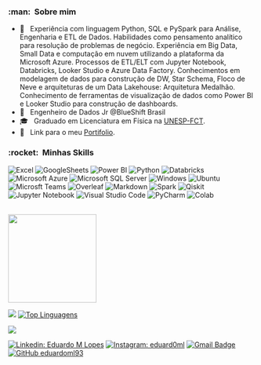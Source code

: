 
<h3> :man: &nbsp;Sobre mim </h3>

- 🌱 &nbsp; Experiência com linguagem Python, SQL e PySpark para Análise, Engenharia e ETL de Dados. Habilidades como pensamento analítico para resolução de problemas de negócio. Experiência em Big Data, Small Data e computação em nuvem utilizando a plataforma da Microsoft Azure. Processos de ETL/ELT com Jupyter Notebook, Databricks, Looker Studio e Azure Data Factory. Conhecimentos em modelagem de dados para construção de DW, Star Schema, Floco de Neve e arquiteturas de um Data Lakehouse: Arquitetura Medalhão. Conhecimento de ferramentas de visualização de dados como Power BI e Looker Studio para construção de dashboards.
- 💼 &nbsp; Engenheiro de Dados Jr @BlueShift Brasil
- 🎓 &nbsp; Graduado em Licenciatura em Física na <a href="https://www.fct.unesp.br/">UNESP-FCT</a>.
- 🎲 &nbsp; Link para o meu <a href="https://github.com/stars/eduardoml93/lists/portifolio-e-estudos">Portifolio</a>.  

<h3> :rocket: &nbsp;Minhas Skills </h3>


 ![Excel](https://img.shields.io/badge/Microsoft_Excel-217346?style=for-the-badge&logo=microsoft-excel&logoColor=white)
 ![GoogleSheets](https://img.shields.io/badge/Google%20Sheets-34A853?style=for-the-badge&logo=google-sheets&logoColor=white)
 ![Power BI](https://img.shields.io/badge/PowerBI-F2C811?style=for-the-badge&logo=Power%20BI&logoColor=white)
 ![Python](https://img.shields.io/badge/python-3670A0?style=for-the-badge&logo=python&logoColor=ffdd54)
 ![Databricks](https://img.shields.io/badge/Databricks-FF3621?style=for-the-badge&logo=Databricks&logoColor=white)
 ![Microsoft Azure](https://img.shields.io/badge/Microsoft_Azure-0089D6?style=for-the-badge&logo=microsoft-azure&logoColor=white)
 ![Microsoft SQL Server](https://img.shields.io/badge/Microsoft_SQL_Server-CC2927?style=for-the-badge&logo=microsoft-sql-server&logoColor=white)
 ![Windows](https://img.shields.io/badge/Windows-017AD7?style=for-the-badge&logo=windows&logoColor=white)
 ![Ubuntu](https://img.shields.io/badge/Ubuntu-E95420?style=for-the-badge&logo=ubuntu&logoColor=white)
 ![Microsft Teams](https://img.shields.io/badge/Microsoft_Teams-6264A7?style=for-the-badge&logo=microsoft-teams&logoColor=white)
 ![Overleaf](https://img.shields.io/badge/Overleaf-47A141?style=for-the-badge&logo=Overleaf&logoColor=white)
 ![Markdown](https://img.shields.io/badge/markdown-%23000000.svg?style=for-the-badge&logo=markdown&logoColor=white)
 ![Spark](https://img.shields.io/badge/Apache_Spark-FFFFFF?style=for-the-badge&logo=apachespark&logoColor=#E35A16)
 ![Qiskit](https://img.shields.io/badge/Qiskit-%236929C4.svg?style=for-the-badge&logo=Qiskit&logoColor=white)
 ![Jupyter Notebook](https://img.shields.io/badge/Jupyter-F37626.svg?&style=for-the-badge&logo=Jupyter&logoColor=white)
 ![Visual Studio Code](https://img.shields.io/badge/Visual%20Studio%20Code-0078d7.svg?style=for-the-badge&logo=visual-studio-code&logoColor=white)
 ![PyCharm](https://img.shields.io/badge/PyCharm-000000.svg?&style=for-the-badge&logo=PyCharm&logoColor=white)
 ![Colab](https://img.shields.io/badge/Colab-F9AB00?style=for-the-badge&logo=googlecolab&color=525252)


<br/>
<img height="180em" src="https://github-readme-stats.vercel.app/api?username=eduardoml93&show_icons=true&theme=tokyonight"/>

<br/>

![](https://github-profile-summary-cards.vercel.app/api/cards/profile-details?username=eduardoml93&theme=default)
[![Top Linguagens](https://github-readme-stats.vercel.app/api/top-langs/?username=eduardoml93&layout=compact)](https://github.com/eduardoml93/github-readme-stats)

![](https://komarev.com/ghpvc/?username=eduardoml93)

[![Linkedin: Eduardo M Lopes](https://img.shields.io/badge/-EduardoMLopes-blue?style=flat-square&logo=Linkedin&logoColor=white&link=https://www.linkedin.com/in/eduardo-moreni-lopes-5b2712214/)](https://www.linkedin.com/in/eduardo-moreni-lopes-5b2712214/)
[![Instagram: eduard0ml](https://img.shields.io/badge/-@eduard0ml-blue?style=flat-square&logo=Instagram&logoColor=white&link=https://instagram.com/eduard0ml/)](https://instagram.com/eduard0ml/)
[![Gmail Badge](https://img.shields.io/badge/-eduardo.moreni1@gmail.com-006bed?style=flat-square&logo=Gmail&logoColor=white&link=mailto:eduardo.moreni1@gmail.com)](mailto:eduardo.moreni1@gmail.com)
[![GitHub eduardoml93]( https://img.shields.io/github/followers/eduardoml93?label=follow&style=social)](https://github.com/eduardoml93)

